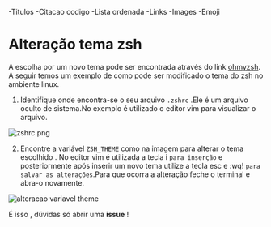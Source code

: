 -Titulos
-Citacao codigo
-Lista ordenada
-Links
-Images
-Emoji

# Alteração tema **zsh**

A escolha por um novo tema pode ser encontrada através do link [ohmyzsh](https://github.com/ohmyzsh/ohmyzsh/wiki/Themes). A seguir temos um exemplo de como pode ser modificado o tema do zsh no ambiente linux.

1.  Identifique onde encontra-se o seu arquivo `.zshrc` .Ele é um arquivo oculto de sistema.No exemplo é utilizado o editor vim para visualizar o arquivo.

![zshrc.png](https://user-images.githubusercontent.com/9969265/71565686-1093cb80-2a90-11ea-931f-6b6dcdde150d.png)

2. Encontre a variável `ZSH_THEME` como na imagem para alterar o tema escolhido . No editor vim é utilizada a tecla i `para inserção` e posteriormente após inserir um novo tema utilize a tecla esc e :wq! `para salvar as alterações`.Para que ocorra a alteração feche o terminal e abra-o novamente.

![alteracao variavel theme](https://user-images.githubusercontent.com/9969265/71566204-784c1580-2a94-11ea-86c5-d6599cd99a11.png)

É isso , dúvidas só abrir uma **issue** !
